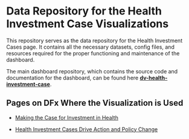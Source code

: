 # Data Repository for the Health Investment Case Visualizations

This repository serves as the data repository for the Health Investment Cases page. It contains all the necessary datasets, config files, and resources required for the proper functioning and maintenance of the dashboard.

The main dashboard repository, which contains the source code and documentation for the dashboard, can be found here [**dv-health-investment-case**](https://github.com/UNDP-Data/dv-health-investment-case).

## Pages on DFx Where the Visualization is Used

- [Making the Case for Investment in Health](https://data.undp.org/insights/health-investment-case)

- [Health Investment Cases Drive Action and Policy Change](https://data.undp.org/insights/health-investment-case/investment-case-drive-action-and-policy-change)
